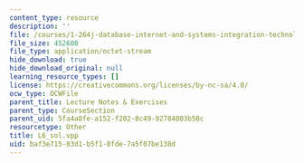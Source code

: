 ```yaml
---
content_type: resource
description: ''
file: /courses/1-264j-database-internet-and-systems-integration-technologies-fall-2013/baf3e71583d1b5f18fde7a5f07be138d_L6_sol.vpp
file_size: 452608
file_type: application/octet-stream
hide_download: true
hide_download_original: null
learning_resource_types: []
license: https://creativecommons.org/licenses/by-nc-sa/4.0/
ocw_type: OCWFile
parent_title: Lecture Notes & Exercises
parent_type: CourseSection
parent_uid: 5fa4a8fe-a152-f202-8c49-92784003b58c
resourcetype: Other
title: L6_sol.vpp
uid: baf3e715-83d1-b5f1-8fde-7a5f07be138d
---
```

